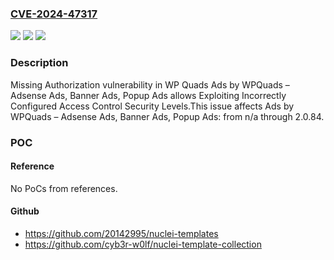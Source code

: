 ### [CVE-2024-47317](https://cve.mitre.org/cgi-bin/cvename.cgi?name=CVE-2024-47317)
![](https://img.shields.io/static/v1?label=Product&message=Ads%20by%20WPQuads%20%E2%80%93%20Adsense%20Ads%2C%20Banner%20Ads%2C%20Popup%20Ads&color=blue)
![](https://img.shields.io/static/v1?label=Version&message=n%2Fa&color=blue)
![](https://img.shields.io/static/v1?label=Vulnerability&message=CWE-862%20Missing%20Authorization&color=brighgreen)

### Description

Missing Authorization vulnerability in WP Quads Ads by WPQuads – Adsense Ads, Banner Ads, Popup Ads allows Exploiting Incorrectly Configured Access Control Security Levels.This issue affects Ads by WPQuads – Adsense Ads, Banner Ads, Popup Ads: from n/a through 2.0.84.

### POC

#### Reference
No PoCs from references.

#### Github
- https://github.com/20142995/nuclei-templates
- https://github.com/cyb3r-w0lf/nuclei-template-collection

